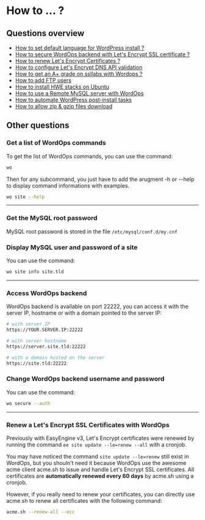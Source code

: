 # How to ... ?

## Questions overview

- [How to set default language for WordPress install ?](/how-to/wp-language/)
- [How to secure WordOps backend with Let's Encrypt SSL certificate ?](/how-to/secure-22222/)
- [How to renew Let's Encrypt Certificates ?](#renew-a-lets-encrypt-ssl-certificates-with-wordops)
- [How to configure Let's Encrypt DNS API validation](/how-to/configure-letsencrypt-dns-api-validation/)
- [How to get an A+ grade on ssllabs with Wordops ?](how-to/get-a-plus-grade-ssllabs.md)
- [How to add FTP users](how-to/add-ftp-users.md)
- [How to install HWE stacks on Ubuntu](how-to/ubuntu-lts-hwe-stacks.md)
- [How to use a Remote MySQL server with WordOps](how-to/remote-mysql-server.md)
- [How to automate WordPress post-install tasks](how-to/post-install-wp.md)
- [How to allow zip & gzip files download](how-to/allow-zip-gzip-files-download.md)

## Other questions

### Get a list of WordOps commands

To get the list of WordOps commands, you can use the command:

```bash
wo
```

Then for any subcommand, you just have to add the arugment -h or --help to display command informations with examples.

```bash
wo site --help
```

---

### Get the MySQL root password

MySQL root password is stored in the file `/etc/mysql/conf.d/my.cnf`

### Display MySQL user and password of a site

You can use the command:

```bash
wo site info site.tld
```

---

### Access WordOps backend

WordOps backend is available on port 22222, you can access it with the server IP, hostname or with a domain pointed to the server IP:

```bash
# with server IP
https://YOUR.SERVER.IP:22222

# with server hostname
https://server.site.tld:22222

# with a domain hosted on the server
https://site.tld:22222
```

### Change WordOps backend username and password

You can use the command:

```bash
wo secure --auth
```

---

### Renew a Let's Encrypt SSL Certificates with WordOps

Previously with EasyEngine v3, Let's Encrypt certificates were renewed by running the command `ee site update --le=renew --all` with a cronjob.

You may have noticed the command `site update --le=renew` still exist in WordOps, but you shouln't need it because WordOps use the awesome acme client acme.sh to issue and handle Let's Encrypt SSL certificates. All certificates are **automatically renewed every 60 days** by acme.sh using a cronjob.

However, if you really need to renew your certificates, you can directly use acme.sh to renew all certificates with the following command:

```bash
acme.sh --renew-all --ecc
```
